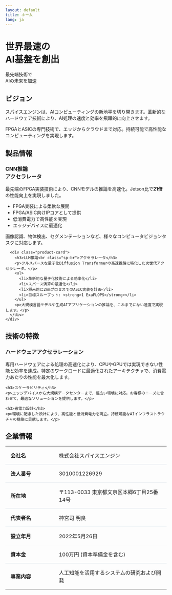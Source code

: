 ```yaml
---
layout: default
title: ホーム
lang: ja
---
```


<div class="hero">
  <div class="container">
    <h1>世界最速の<br class="sp-br">AI基盤を創出</h1>
    <p>最先端技術で<br class="sp-br">AIの未来を加速</p>
  </div>
</div>

<div class="container">
  <section id="vision">
    <h2>ビジョン</h2>
    <p>スパイスエンジンは、AIコンピューティングの新地平を切り開きます。革新的なハードウェア技術により、AI処理の速度と効率を飛躍的に向上させます。</p>
    <p>FPGAとASICの専門技術で、エッジからクラウドまで対応。持続可能で高性能なコンピューティングを実現します。</p>
  </section>

  <section id="products">
    <h2>製品情報</h2>
    <div class="product-grid">
      <div class="product-card">
        <h3>CNN推論<br class="sp-br">アクセラレータ</h3>
        <p>最先端のFPGA実装技術により、CNNモデルの推論を高速化。Jetson比で<strong>21倍</strong>の性能向上を実現しました。</p>
        <ul>
          <li>FPGA実装による柔軟な展開</li>
          <li>FPGA/ASIC向けIPコアとして提供</li>
          <li>低消費電力で高性能を実現</li>
          <li>エッジデバイスに最適化</li>
        </ul>
        <p>画像認識、物体検出、セグメンテーションなど、様々なコンピュータビジョンタスクに対応します。</p>
      </div>

      <div class="product-card">
        <h3>LLM推論<br class="sp-br">アクセラレータ</h3>
        <p>フルスパースな量子化Diffusion Transformerの高速推論に特化した次世代アクセラレータ。</p>
        <ul>
          <li>革新的な量子化技術による効率化</li>
          <li>スパース演算の最適化</li>
          <li>将来的に2nmプロセスでのASIC実装を計画</li>
          <li>目標スループット: <strong>1 ExaFLOPS</strong></li>
        </ul>
        <p>大規模言語モデルや生成AIアプリケーションの推論を、これまでにない速度で実現します。</p>
      </div>
    </div>
  </section>

  <section id="technology">
    <h2>技術の特徴</h2>
    <h3>ハードウェアアクセラレーション</h3>
    <p>専用ハードウェアによる処理の高速化により、CPUやGPUでは実現できない性能と効率を達成。特定のワークロードに最適化されたアーキテクチャで、消費電力あたりの性能を最大化します。</p>

    <h3>スケーラビリティ</h3>
    <p>エッジデバイスから大規模データセンターまで、幅広い環境に対応。お客様のニーズに合わせて、最適なソリューションを提供します。</p>

    <h3>省電力設計</h3>
    <p>環境に配慮した設計により、高性能と低消費電力を両立。持続可能なAIインフラストラクチャの構築に貢献します。</p>
  </section>

  <section id="company">
    <h2>企業情報</h2>
    <table style="width: 100%; border-collapse: collapse; margin-top: 1rem;">
      <tr style="border-bottom: 1px solid #E1E8ED;">
        <td style="padding: 1rem; font-weight: bold; width: 30%;">会社名</td>
        <td style="padding: 1rem;">株式会社スパイスエンジン</td>
      </tr>
      <tr style="border-bottom: 1px solid #E1E8ED;">
        <td style="padding: 1rem; font-weight: bold;">法人番号</td>
        <td style="padding: 1rem;">3010001226929</td>
      </tr>
      <tr style="border-bottom: 1px solid #E1E8ED;">
        <td style="padding: 1rem; font-weight: bold;">所在地</td>
        <td style="padding: 1rem;">〒113-0033 東京都文京区本郷6丁目25番14号</td>
      </tr>
      <tr style="border-bottom: 1px solid #E1E8ED;">
        <td style="padding: 1rem; font-weight: bold;">代表者名</td>
        <td style="padding: 1rem;">神宮司 明良</td>
      </tr>
      <tr style="border-bottom: 1px solid #E1E8ED;">
        <td style="padding: 1rem; font-weight: bold;">設立年月</td>
        <td style="padding: 1rem;">2022年5月26日</td>
      </tr>
      <tr style="border-bottom: 1px solid #E1E8ED;">
        <td style="padding: 1rem; font-weight: bold;">資本金</td>
        <td style="padding: 1rem;">100万円 (資本準備金を含む)</td>
      </tr>
      <tr>
        <td style="padding: 1rem; font-weight: bold;">事業内容</td>
        <td style="padding: 1rem;">人工知能を活用するシステムの研究および開発</td>
      </tr>
    </table>
  </section>

</div>